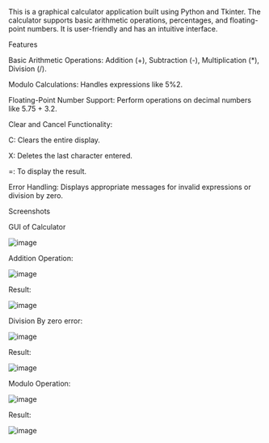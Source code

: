 This is a graphical calculator application built using Python and Tkinter. The calculator supports basic arithmetic operations, percentages, and floating-point numbers. It is user-friendly and has an intuitive interface.

Features

Basic Arithmetic Operations:  Addition (+), Subtraction (-), Multiplication (*), Division (/).


Modulo Calculations: Handles expressions like 5%2.


Floating-Point Number Support:  Perform operations on decimal numbers like 5.75 + 3.2.


Clear and Cancel Functionality:

C: Clears the entire display.

X: Deletes the last character entered.

=: To display the result.


Error Handling:  Displays appropriate messages for invalid expressions or division by zero.

Screenshots

GUI of Calculator

![image](https://github.com/user-attachments/assets/7be094c9-33fe-466f-aa1e-673581df75f0)


Addition Operation:

![image](https://github.com/user-attachments/assets/f1c659c1-ca4e-4ad3-8887-28df34ac13cc)

Result: 

![image](https://github.com/user-attachments/assets/615691ad-c8b0-4b7c-aabe-1b172536668f)


Division By zero error:

![image](https://github.com/user-attachments/assets/c1b10ba0-6788-424a-a7d2-7340cccc3a9a)

Result:

![image](https://github.com/user-attachments/assets/f2c8a326-8579-47c0-9d36-e635a4d91f1f)


Modulo Operation:

![image](https://github.com/user-attachments/assets/d0470df1-5c15-41ee-848c-90d80a1e8159)

Result:

![image](https://github.com/user-attachments/assets/033961c4-99ec-4763-8678-d3270b7b6724)






